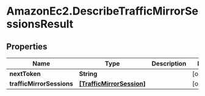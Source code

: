 # AmazonEc2.DescribeTrafficMirrorSessionsResult

## Properties

Name | Type | Description | Notes
------------ | ------------- | ------------- | -------------
**nextToken** | **String** |  | [optional] 
**trafficMirrorSessions** | [**[TrafficMirrorSession]**](TrafficMirrorSession.md) |  | [optional] 



